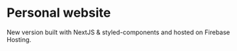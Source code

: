 # Personal website

New version built with NextJS & styled-components and hosted on Firebase Hosting.
